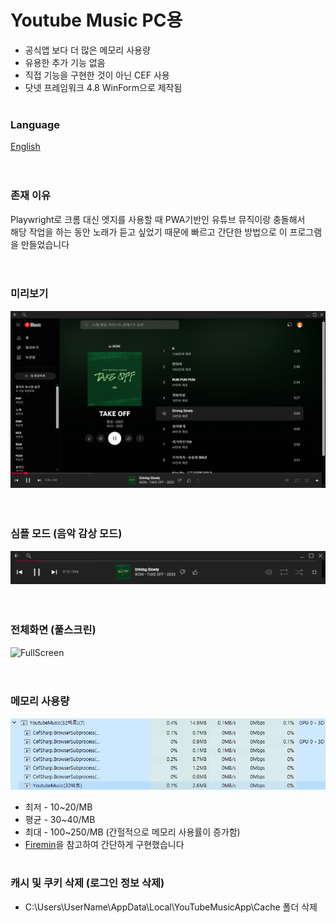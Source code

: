 # Youtube Music PC용
- 공식앱 보다 더 많은 메모리 사용량
- 유용한 추가 기능 없음
- 직접 기능을 구현한 것이 아닌 CEF 사용
- 닷넷 프레임워크 4.8 WinForm으로 제작됨
<br><br>

### Language
[English](docs/en/README.md)  
<br><br>

### 존재 이유
Playwright로 크롬 대신 엣지를 사용할 때 PWA기반인 유튜브 뮤직이랑 충돌해서  
해당 작업을 하는 동안 노래가 듣고 싶었기 때문에 빠르고 간단한 방법으로 이 프로그램을 만들었습니다  
<br><br>

### 미리보기
![Preview](https://github.com/ChanChaeng/YoutubeMusicApp/blob/master/img/YoutubeMusicApp.png)  
<br><br>

### 심플 모드 (음악 감상 모드)
![SimpleMode](https://github.com/ChanChaeng/YoutubeMusicApp/blob/master/img/YoutubeMusicSimpleMode.png)  
<br><br>

### 전체화면 (풀스크린)
![FullScreen](https://github.com/ChanChaeng/YoutubeMusicApp/blob/master/img/YoutubeMusicFullScreen.gif)  
<br><br>

### 메모리 사용량
![MemoryUsage](https://github.com/ChanChaeng/YoutubeMusicApp/blob/master/img/YoutubeMusicMemory.png)  
- 최저 - 10~20/MB
- 평균 - 30~40/MB
- 최대 - 100~250/MB (간헐적으로 메모리 사용률이 증가함)  
- [Firemin](https://github.com/Sylfaen2/Firemin)을 참고하여 간단하게 구현했습니다
<br><br>

### 캐시 및 쿠키 삭제 (로그인 정보 삭제)
- C:\Users\UserName\AppData\Local\YouTubeMusicApp\Cache 폴더 삭제
